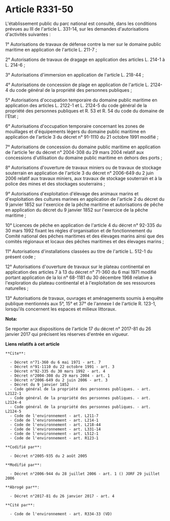 # Article R331-50

L'établissement public du parc national est consulté, dans les conditions prévues au III de l'article L. 331-14, sur les
demandes d'autorisations d'activités suivantes : 

1° Autorisations de travaux de défense contre la mer sur le domaine public maritime en application de l'article L. 211-7 ; 

2° Autorisations de travaux de dragage en application des articles L. 214-1 à L. 214-6 ; 

3° Autorisations d'immersion en application de l'article L. 218-44 ; 

4° Autorisations de concession de plage en application de l'article L. 2124-4 du code général de la propriété des personnes
publiques ; 

5° Autorisations d'occupation temporaire du domaine public maritime en application des articles L. 2122-1 et L. 2124-5 du
code général de la propriété des personnes publiques et R. 53 et R. 54 du code du domaine de l'Etat ; 

6° Autorisations d'occupation temporaire concernant les zones de mouillages et d'équipements légers du domaine public
maritime en application de l'article 3 du décret n° 91-1110 du 21 octobre 1991 modifié ; 

7° Autorisations de concession du domaine public maritime en application de l'article 1er du décret n° 2004-308 du 29 mars
2004 relatif aux concessions d'utilisation du domaine public maritime en dehors des ports ; 

8° Autorisations d'ouverture de travaux miniers ou de travaux de stockage souterrain en application de l'article 3 du décret
n° 2006-649 du 2 juin 2006 relatif aux travaux miniers, aux travaux de stockage souterrain et à la police des mines et des
stockages souterrains ; 

9° Autorisations d'exploitation d'élevage des animaux marins et d'exploitation des cultures marines en application de
l'article 2 du décret du 9 janvier 1852 sur l'exercice de la pêche maritime et autorisations de pêche en application du
décret du 9 janvier 1852 sur l'exercice de la pêche maritime ; 

10° Licences de pêche en application de l'article 4 du décret n° 92-335 du 30 mars 1992 fixant les règles d'organisation et
de fonctionnement du Comité national des pêches maritimes et des élevages marins ainsi que des comités régionaux et locaux
des pêches maritimes et des élevages marins ; 

11° Autorisations d'installations classées au titre de l'article L. 512-1 du présent code ; 

12° Autorisations d'ouverture de travaux sur le plateau continental en application des articles 7 à 13 du décret n° 71-360 du
6 mai 1971 modifié portant application de la loi n° 68-1181 du 30 décembre 1968 relative à l'exploration du plateau
continental et à l'exploitation de ses ressources naturelles ; 

13° Autorisations de travaux, ouvrages et aménagements soumis à enquête publique mentionnés aux 5°, 15° et 37° de l'annexe I
de l'article R. 123-1, lorsqu'ils concernent les espaces et milieux littoraux.

**Nota:**

Se reporter aux dispositions de l'article 17 du décret n° 2017-81 du 26 janvier 2017 qui précisent les réserves d'entrée en
vigueur.

**Liens relatifs à cet article**

	**Cite**:

	  - Décret n°71-360 du 6 mai 1971 - art. 7
	  - Décret n°91-1110 du 22 octobre 1991 - art. 3
	  - Décret n°92-335 du 30 mars 1992 - art. 4
	  - Décret n°2004-308 du 29 mars 2004 - art. 1
	  - Décret n°2006-649 du 2 juin 2006 - art. 3
	  - Décret du 9 janvier 1852
	  - Code général de la propriété des personnes publiques. - art. L2122-1
	  - Code général de la propriété des personnes publiques. - art. L2124-4
	  - Code général de la propriété des personnes publiques. - art. L2124-5
	  - Code de l'environnement - art. L211-7
	  - Code de l'environnement - art. L214-1
	  - Code de l'environnement - art. L218-44
	  - Code de l'environnement - art. L331-14
	  - Code de l'environnement - art. L512-1
	  - Code de l'environnement - art. R123-1

	**Codifié par**:

	  - Décret n°2005-935 du 2 août 2005

	**Modifié par**:

	  - Décret n°2006-944 du 28 juillet 2006 - art. 1 () JORF 29 juillet 2006

	**Abrogé par**:

	  - Décret n°2017-81 du 26 janvier 2017 - art. 4

	**Cité par**:

	  - Code de l'environnement - art. R334-33 (VD)
